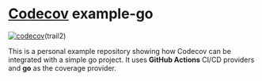 # [Codecov](https://codecov.io) example-go


[![codecov](https://codecov.io/gh/ANiRuDdHa1211/example-go/branch/example-go/graph/badge.svg?t=6L7ZWBFBT4)](https://codecov.io/gh/ANiRuDdHa1211/example-go/tree/example-go)(trail2)


This is a personal example repository showing how Codecov can be integrated with a simple go project. It uses **GitHub Actions** CI/CD providers and **go** as the coverage provider.




